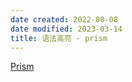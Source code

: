 ```yaml
---
date created: 2022-08-08
date modified: 2023-03-14
title: 语法高亮 - prism
---
```


[Prism](https://prismjs.com/#supported-languages)
